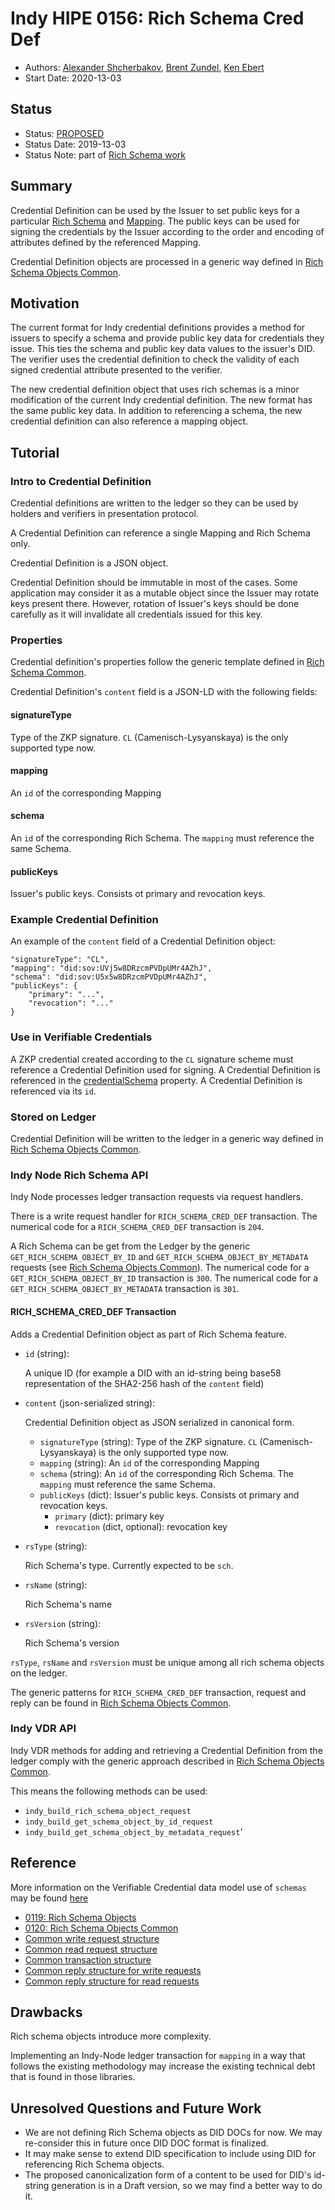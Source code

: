 # Indy HIPE 0156: Rich Schema Cred Def
- Authors: [Alexander Shcherbakov](<alexander.shcherbakov@evernym.com>), [Brent Zundel](<brent.zundel@evernym.com>), [Ken Ebert](<ken@sovrin.org>)
- Start Date: 2020-13-03

## Status
- Status: [PROPOSED](/README.md#hipe-lifecycle)
- Status Date: 2019-13-03
- Status Note: part of [Rich Schema work](0119-rich-schemas/README.md)



## Summary
[summary]: #summary

Credential Definition can be used by the Issuer to set public keys for a particular
 [Rich Schema](https://github.com/hyperledger/indy-hipe/tree/master/text/0149-rich-schema-schema)
  and [Mapping](https://github.com/hyperledger/indy-hipe/tree/master/text/0155-rich-schema-mapping).
The public keys can be used for signing the credentials by the Issuer according to the order and encoding of attributes
defined by the referenced Mapping.


Credential Definition objects are processed in a generic way defined in 
[Rich Schema Objects Common](https://github.com/hyperledger/indy-hipe/tree/master/text/0120-rich-schemas-common).


## Motivation
[motivation]: #motivation

The current format for Indy credential definitions provides a method for
issuers to specify a schema and provide public key data for credentials
they issue. This ties the schema and public key data values to the issuer's
DID. The verifier uses the credential definition to check the validity of
each signed credential attribute presented to the verifier.

The new credential definition object that uses rich schemas is a minor
modification of the current Indy credential definition. The new format has
the same public key data. In addition to referencing a schema, the new
credential definition can also reference a mapping object.


## Tutorial
[tutorial]: #tutorial

### Intro to Credential Definition
Credential definitions are written to the ledger so they can be used by holders and verifiers 
in presentation protocol.

A Credential Definition can reference a single Mapping and Rich Schema only.

Credential Definition is a JSON object.

Credential Definition should be immutable in most of the cases.
Some application may consider it as a mutable object since the Issuer may rotate
keys present there.
However, rotation of Issuer's keys should be done carefully as it will invalidate all
credentials issued for this key.

 

### Properties

Credential definition's properties follow the generic template defined in [Rich Schema Common](https://github.com/hyperledger/indy-hipe/tree/master/text/0120-rich-schemas-common#how-rich-schema-objects-are-stored-on-the-ledger).

Credential Definition's `content` field is a JSON-LD with the following fields:

#### signatureType
Type of the ZKP signature. `CL` (Camenisch-Lysyanskaya) is the only supported type now. 

#### mapping
An `id` of the corresponding Mapping

#### schema
An `id` of the corresponding Rich Schema. The `mapping` must reference the same Schema.

#### publicKeys
Issuer's public keys. Consists ot primary and revocation keys.

### Example Credential Definition
An example of the `content` field of a Credential Definition object:
```
"signatureType": "CL",
"mapping": "did:sov:UVj5w8DRzcmPVDpUMr4AZhJ",
"schema": "did:sov:U5x5w8DRzcmPVDpUMr4AZhJ",
"publicKeys": {
    "primary": "...",
    "revocation": "..."
}
```

### Use in Verifiable Credentials
A ZKP credential created according to the `CL` signature scheme must reference a Credential Definition used 
for signing. A Credential Definition is referenced in the [credentialSchema](https://www.w3.org/TR/vc-data-model/#data-schemas)
property. A Credential Definition is referenced via its `id`.


### Stored on Ledger
Credential Definition will be written to the ledger in a generic way defined in 
[Rich Schema Objects Common](https://github.com/hyperledger/indy-hipe/tree/master/text/0120-rich-schemas-common#how-rich-schema-objects-are-stored-on-the-ledger).


### Indy Node Rich Schema API
Indy Node processes ledger transaction requests via request handlers.

There is a write request handler for `RICH_SCHEMA_CRED_DEF` transaction.
The numerical code for a `RICH_SCHEMA_CRED_DEF` transaction is `204`.

A Rich Schema can be get from the Ledger by the generic `GET_RICH_SCHEMA_OBJECT_BY_ID` and `GET_RICH_SCHEMA_OBJECT_BY_METADATA`
requests (see [Rich Schema Objects Common](https://github.com/hyperledger/indy-hipe/tree/master/text/0120-rich-schemas-common#querying-rich-schema-objects-from-the-ledger)).
The numerical code for a `GET_RICH_SCHEMA_OBJECT_BY_ID` transaction is `300`.
The numerical code for a `GET_RICH_SCHEMA_OBJECT_BY_METADATA` transaction is `301`.


#### RICH_SCHEMA_CRED_DEF Transaction
Adds a Credential Definition object as part of Rich Schema feature.


- `id` (string):

     A unique ID (for example a DID with an id-string being base58 representation of the SHA2-256 hash of the `content` field)
     
- `content` (json-serialized string): 

    Credential Definition object as JSON serialized in canonical form.
   
    - `signatureType` (string):  Type of the ZKP signature. `CL` (Camenisch-Lysyanskaya) is the only supported type now.
    - `mapping` (string):  An `id` of the corresponding Mapping
    - `schema` (string): An `id` of the corresponding Rich Schema. The `mapping` must reference the same Schema.
    - `publicKeys` (dict): Issuer's public keys. Consists ot primary and revocation keys.
        - `primary` (dict): primary key
        - `revocation` (dict, optional): revocation key
    

- `rsType` (string):

    Rich Schema's type. Currently expected to be `sch`.
    
- `rsName` (string):

    Rich Schema's name
    
- `rsVersion` (string):

    Rich Schema's version
        
`rsType`, `rsName` and `rsVersion` must be unique among all rich schema objects on the ledger.

The generic patterns for `RICH_SCHEMA_CRED_DEF` transaction, request and reply can be found in [Rich Schema Objects Common](https://github.com/hyperledger/indy-hipe/tree/master/text/0120-rich-schemas-common#common-template-for-all-write-requests-for-rich-schema-objects).

### Indy VDR API
Indy VDR methods for adding and retrieving a Credential Definition from the
ledger comply with the generic approach described in [Rich Schema Objects Common](https://github.com/hyperledger/indy-hipe/tree/master/text/0120-rich-schemas-common#indy-vdr-api).

This means the following methods can be used:
- `indy_build_rich_schema_object_request`
- `indy_build_get_schema_object_by_id_request`
- `indy_build_get_schema_object_by_metadata_request`'


## Reference
[reference]: #reference

More information on the Verifiable Credential data model use of `schemas`
may be found [here](https://w3c.github.io/vc-data-model/#data-schemas)

- [0119: Rich Schema Objects](https://github.com/hyperledger/indy-hipe/tree/master/text/0119-rich-schemas)
- [0120: Rich Schema Objects Common](https://github.com/hyperledger/indy-hipe/tree/master/text/0120-rich-schemas-common) 
- [Common write request structure](https://github.com/hyperledger/indy-node/blob/master/docs/source/requests.md#common-write-request-structure)
- [Common read request structure](https://github.com/hyperledger/indy-node/blob/master/docs/source/requests.md#common-request-structure)
- [Common transaction structure](https://github.com/hyperledger/indy-node/blob/master/docs/source/transactions.md#common-structure)
- [Common reply structure for write requests](https://github.com/hyperledger/indy-node/blob/master/docs/source/requests.md#reply-structure-for-write-requests)
- [Common reply structure for read requests](https://github.com/hyperledger/indy-node/blob/master/docs/source/requests.md#reply-structure-for-read-requests)



## Drawbacks
[drawbacks]: #drawbacks
Rich schema objects introduce more complexity.

Implementing an Indy-Node ledger transaction for `mapping` in a way that
follows the existing methodology may increase the existing technical debt
that is found in those libraries.

## Unresolved Questions and Future Work
[unresolved]: #unresolved-questions

- We are not defining Rich Schema objects as DID DOCs for now. We may re-consider this in future once DID DOC format
is finalized.
- It may make sense to extend DID specification to include using DID for referencing Rich Schema objects.
- The proposed canonicalization form of a content to be used for DID's id-string generation is in a Draft version, so we 
may find a better way to do it.

